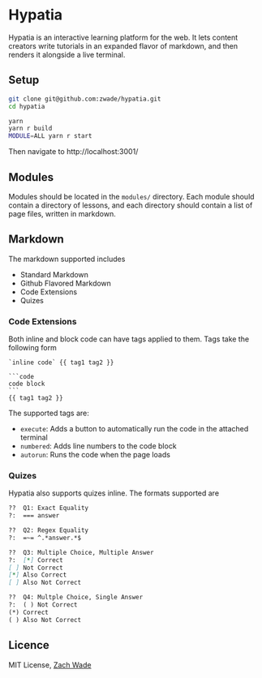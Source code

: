 # Hypatia

Hypatia is an interactive learning platform for the web. It lets content creators write tutorials in an expanded flavor of markdown, and then renders it alongside a live terminal.

## Setup

```bash
git clone git@github.com:zwade/hypatia.git
cd hypatia

yarn
yarn r build
MODULE=ALL yarn r start
```

Then navigate to http://localhost:3001/

## Modules

Modules should be located in the `modules/` directory. Each module should contain a directory of lessons, and each directory should contain a list of page files, written in markdown.

## Markdown

The markdown supported includes

- Standard Markdown
- Github Flavored Markdown
- Code Extensions
- Quizes

### Code Extensions

Both inline and block code can have tags applied to them. Tags take the following form

```
`inline code` {{ tag1 tag2 }}

```code
code block
```‍
{{ tag1 tag2 }}
```

The supported tags are:

- `execute`: Adds a button to automatically run the code in the attached terminal
- `numbered`: Adds line numbers to the code block
- `autorun`: Runs the code when the page loads

### Quizes

Hypatia also supports quizes inline. The formats supported are

```markdown
??  Q1: Exact Equality
?:  === answer

??  Q2: Regex Equality
?:  =~= ^.*answer.*$

??  Q3: Multiple Choice, Multiple Answer
?:  [*] Correct
[ ] Not Correct
[*] Also Correct
[ ] Also Not Correct

??  Q4: Multple Choice, Single Answer
?:  ( ) Not Correct
(*) Correct
( ) Also Not Correct

```

## Licence

MIT License, [Zach Wade](https://github.com/zwade)
